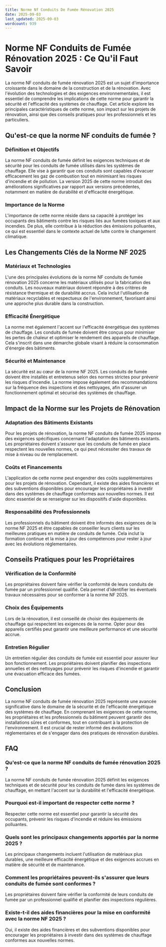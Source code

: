 ```yaml
---
title: Norme Nf Conduits De Fumée Rénovation 2025
date: 2025-09-03
last_updated: 2025-09-03
wordcount: 939
---
```


# Norme NF Conduits de Fumée Rénovation 2025 : Ce Qu'il Faut Savoir

La norme NF conduits de fumée rénovation 2025 est un sujet d'importance croissante dans le domaine de la construction et de la rénovation. Avec l'évolution des technologies et des exigences environnementales, il est essentiel de comprendre les implications de cette norme pour garantir la sécurité et l'efficacité des systèmes de chauffage. Cet article explore les principales caractéristiques de cette norme, son impact sur les projets de rénovation, ainsi que des conseils pratiques pour les professionnels et les particuliers.

## Qu'est-ce que la norme NF conduits de fumée ?

### Définition et Objectifs

La norme NF conduits de fumée définit les exigences techniques et de sécurité pour les conduits de fumée utilisés dans les systèmes de chauffage. Elle vise à garantir que ces conduits sont capables d'évacuer efficacement les gaz de combustion tout en minimisant les risques d'incendie et de pollution. La version 2025 de cette norme introduit des améliorations significatives par rapport aux versions précédentes, notamment en matière de durabilité et d'efficacité énergétique.

### Importance de la Norme

L'importance de cette norme réside dans sa capacité à protéger les occupants des bâtiments contre les risques liés aux fumées toxiques et aux incendies. De plus, elle contribue à la réduction des émissions polluantes, ce qui est essentiel dans le contexte actuel de lutte contre le changement climatique.

## Les Changements Clés de la Norme NF 2025

### Matériaux et Technologies

L'une des principales évolutions de la norme NF conduits de fumée rénovation 2025 concerne les matériaux utilisés pour la fabrication des conduits. Les nouveaux matériaux doivent répondre à des critères de résistance thermique et de durabilité accrus. Cela inclut l'utilisation de matériaux recyclables et respectueux de l'environnement, favorisant ainsi une approche plus durable dans la construction.

### Efficacité Énergétique

La norme met également l'accent sur l'efficacité énergétique des systèmes de chauffage. Les conduits de fumée doivent être conçus pour minimiser les pertes de chaleur et optimiser le rendement des appareils de chauffage. Cela s'inscrit dans une démarche globale visant à réduire la consommation d'énergie des bâtiments.

### Sécurité et Maintenance

La sécurité est au cœur de la norme NF 2025. Les conduits de fumée doivent être installés et entretenus selon des normes strictes pour prévenir les risques d'incendie. La norme impose également des recommandations sur la fréquence des inspections et des nettoyages, afin d'assurer un fonctionnement optimal et sécurisé des systèmes de chauffage.

## Impact de la Norme sur les Projets de Rénovation

### Adaptation des Bâtiments Existants

Pour les projets de rénovation, la norme NF conduits de fumée 2025 impose des exigences spécifiques concernant l'adaptation des bâtiments existants. Les propriétaires doivent s'assurer que les conduits de fumée en place respectent les nouvelles normes, ce qui peut nécessiter des travaux de mise à niveau ou de remplacement.

### Coûts et Financements

L'application de cette norme peut engendrer des coûts supplémentaires pour les projets de rénovation. Cependant, il existe des aides financières et des subventions disponibles pour encourager les propriétaires à investir dans des systèmes de chauffage conformes aux nouvelles normes. Il est donc essentiel de se renseigner sur les dispositifs d'aide disponibles.

### Responsabilité des Professionnels

Les professionnels du bâtiment doivent être informés des exigences de la norme NF 2025 et être capables de conseiller leurs clients sur les meilleures pratiques en matière de conduits de fumée. Cela inclut la formation continue et la mise à jour des compétences pour rester à jour avec les évolutions réglementaires.

## Conseils Pratiques pour les Propriétaires

### Vérification de la Conformité

Les propriétaires doivent faire vérifier la conformité de leurs conduits de fumée par un professionnel qualifié. Cela permet d'identifier les éventuels travaux nécessaires pour se conformer à la norme NF 2025.

### Choix des Équipements

Lors de la rénovation, il est conseillé de choisir des équipements de chauffage qui respectent les exigences de la norme. Opter pour des appareils certifiés peut garantir une meilleure performance et une sécurité accrue.

### Entretien Régulier

Un entretien régulier des conduits de fumée est essentiel pour assurer leur bon fonctionnement. Les propriétaires doivent planifier des inspections annuelles et des nettoyages pour prévenir les risques d'incendie et garantir une évacuation efficace des fumées.

## Conclusion

La norme NF conduits de fumée rénovation 2025 représente une avancée significative dans le domaine de la sécurité et de l'efficacité énergétique des systèmes de chauffage. En comprenant les exigences de cette norme, les propriétaires et les professionnels du bâtiment peuvent garantir des installations sûres et conformes, tout en contribuant à la protection de l'environnement. Il est crucial de rester informé des évolutions réglementaires et de s'engager dans des pratiques de rénovation durables.

## FAQ

### Qu'est-ce que la norme NF conduits de fumée rénovation 2025 ?

La norme NF conduits de fumée rénovation 2025 définit les exigences techniques et de sécurité pour les conduits de fumée dans les systèmes de chauffage, en mettant l'accent sur la durabilité et l'efficacité énergétique.

### Pourquoi est-il important de respecter cette norme ?

Respecter cette norme est essentiel pour garantir la sécurité des occupants, prévenir les risques d'incendie et réduire les émissions polluantes.

### Quels sont les principaux changements apportés par la norme 2025 ?

Les principaux changements incluent l'utilisation de matériaux plus durables, une meilleure efficacité énergétique et des exigences accrues en matière de sécurité et de maintenance.

### Comment les propriétaires peuvent-ils s'assurer que leurs conduits de fumée sont conformes ?

Les propriétaires doivent faire vérifier la conformité de leurs conduits de fumée par un professionnel qualifié et planifier des inspections régulières.

### Existe-t-il des aides financières pour la mise en conformité avec la norme NF 2025 ?

Oui, il existe des aides financières et des subventions disponibles pour encourager les propriétaires à investir dans des systèmes de chauffage conformes aux nouvelles normes.